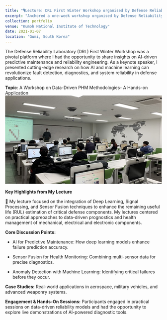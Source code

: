 ```yaml
---
title: "🎙️Lecture: DRL First Winter Workshop organised by Defense Reliability Laboratory"
excerpt: "Anchored a one-week workshop organised by Defense Reliability Laboratory, Kumoh National Institute of Technology for graduate and undergraduate students for practical approaches to data-driven prognostics and health management of mechanical, electrical and electronic components."
collection: portfolio
venue: "Kumoh National Institute of Technology"
date: 2021-01-07
location: "Gumi, South Korea"
---
```


The Defense Reliability Laboratory (DRL) First Winter Workshop was a pivotal platform where I had the opportunity to share insights on AI-driven predictive maintenance and reliability engineering. As a keynote speaker, I presented cutting-edge research on how AI and machine learning can revolutionize fault detection, diagnostics, and system reliability in defense applications.




**Topic**: A Workshop on Data-Driven PHM Methodologies- A Hands-on Application
<br/><img src='/images/lecture1.jpg'> 

**Key Highlights from My Lecture**

📍 My lecture focused on the integration of Deep Learning, Signal Processing, and Sensor Fusion techniques to enhance the remaining useful life (RUL) estimation of critical defense components. My lectures centered on practical appreoaches to data-driven prognostics and health management of mechanical, electrical and electronic components.

**Core Discussion Points:**

* AI for Predictive Maintenance: How deep learning models enhance failure prediction accuracy.

* Sensor Fusion for Health Monitoring: Combining multi-sensor data for precise diagnostics.

* Anomaly Detection with Machine Learning: Identifying critical failures before they occur.

**Case Studies:** Real-world applications in aerospace, military vehicles, and advanced weaponry systems.

**Engagement & Hands-On Sessions:**
Participants engaged in practical sessions on data-driven reliability models and had the opportunity to explore live demonstrations of AI-powered diagnostic tools.

<!-- --Read <a href="https://zenodo.org/records/7319284">Ugochukwu Akpudo's Provocation Statement</a>

--Read <a href="https://zenodo.org/records/7324817">Jude Dzvela Kong's Provocation Statement</a>

--Read <a href="https://zenodo.org/records/7323467">Jake Okechukwu Effoduh's Provocation Statement</a> -->